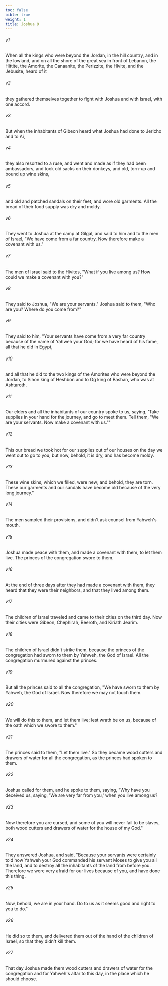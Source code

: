 ```yaml
---
toc: false
bible: true
weight: 1
title: Joshua 9
---
```



###### v1 
When all the kings who were beyond the Jordan, in the hill country, and in the lowland, and on all the shore of the great sea in front of Lebanon, the Hittite, the Amorite, the Canaanite, the Perizzite, the Hivite, and the Jebusite, heard of it 

###### v2 
they gathered themselves together to fight with Joshua and with Israel, with one accord. 

###### v3 
But when the inhabitants of Gibeon heard what Joshua had done to Jericho and to Ai, 

###### v4 
they also resorted to a ruse, and went and made as if they had been ambassadors, and took old sacks on their donkeys, and old, torn-up and bound up wine skins, 

###### v5 
and old and patched sandals on their feet, and wore old garments. All the bread of their food supply was dry and moldy. 

###### v6 
They went to Joshua at the camp at Gilgal, and said to him and to the men of Israel, "We have come from a far country. Now therefore make a covenant with us." 

###### v7 
The men of Israel said to the Hivites, "What if you live among us? How could we make a covenant with you?" 

###### v8 
They said to Joshua, "We are your servants." Joshua said to them, "Who are you? Where do you come from?" 

###### v9 
They said to him, "Your servants have come from a very far country because of the name of Yahweh your God; for we have heard of his fame, all that he did in Egypt, 

###### v10 
and all that he did to the two kings of the Amorites who were beyond the Jordan, to Sihon king of Heshbon and to Og king of Bashan, who was at Ashtaroth. 

###### v11 
Our elders and all the inhabitants of our country spoke to us, saying, 'Take supplies in your hand for the journey, and go to meet them. Tell them, "We are your servants. Now make a covenant with us."' 

###### v12 
This our bread we took hot for our supplies out of our houses on the day we went out to go to you; but now, behold, it is dry, and has become moldy. 

###### v13 
These wine skins, which we filled, were new; and behold, they are torn. These our garments and our sandals have become old because of the very long journey." 

###### v14 
The men sampled their provisions, and didn't ask counsel from Yahweh's mouth. 

###### v15 
Joshua made peace with them, and made a covenant with them, to let them live. The princes of the congregation swore to them. 

###### v16 
At the end of three days after they had made a covenant with them, they heard that they were their neighbors, and that they lived among them. 

###### v17 
The children of Israel traveled and came to their cities on the third day. Now their cities were Gibeon, Chephirah, Beeroth, and Kiriath Jearim. 

###### v18 
The children of Israel didn't strike them, because the princes of the congregation had sworn to them by Yahweh, the God of Israel. All the congregation murmured against the princes. 

###### v19 
But all the princes said to all the congregation, "We have sworn to them by Yahweh, the God of Israel. Now therefore we may not touch them. 

###### v20 
We will do this to them, and let them live; lest wrath be on us, because of the oath which we swore to them." 

###### v21 
The princes said to them, "Let them live." So they became wood cutters and drawers of water for all the congregation, as the princes had spoken to them. 

###### v22 
Joshua called for them, and he spoke to them, saying, "Why have you deceived us, saying, 'We are very far from you,' when you live among us? 

###### v23 
Now therefore you are cursed, and some of you will never fail to be slaves, both wood cutters and drawers of water for the house of my God." 

###### v24 
They answered Joshua, and said, "Because your servants were certainly told how Yahweh your God commanded his servant Moses to give you all the land, and to destroy all the inhabitants of the land from before you. Therefore we were very afraid for our lives because of you, and have done this thing. 

###### v25 
Now, behold, we are in your hand. Do to us as it seems good and right to you to do." 

###### v26 
He did so to them, and delivered them out of the hand of the children of Israel, so that they didn't kill them. 

###### v27 
That day Joshua made them wood cutters and drawers of water for the congregation and for Yahweh's altar to this day, in the place which he should choose.
